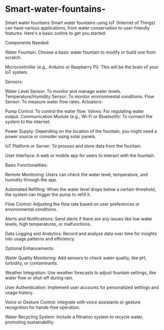 # Smart-water-fountains-
Smart water fountains
Smart water fountains using IoT (Internet of Things) can have various applications, from water conservation to user-friendly features. Here's a basic outline to get you started:


Components Needed:


Water Fountain: Choose a basic water fountain to modify or build one from scratch.


Microcontroller (e.g., Arduino or Raspberry Pi): This will be the brain of your IoT system.


Sensors:


Water Level Sensor: To monitor and manage water levels.
Temperature/Humidity Sensor: To monitor environmental conditions.
Flow Sensor: To measure water flow rates.
Actuators:


Pump Control: To control the water flow.
Valves: For regulating water output.
Communication Module (e.g., Wi-Fi or Bluetooth): To connect the system to the internet.


Power Supply: Depending on the location of the fountain, you might need a power source or consider using solar panels.


IoT Platform or Server: To process and store data from the fountain.


User Interface: A web or mobile app for users to interact with the fountain.


Basic Functionalities:


Remote Monitoring: Users can check the water level, temperature, and humidity through the app.


Automated Refilling: When the water level drops below a certain threshold, the system can trigger the pump to refill it.


Flow Control: Adjusting the flow rate based on user preferences or environmental conditions.


Alerts and Notifications: Send alerts if there are any issues like low water levels, high temperatures, or malfunctions.


Data Logging and Analytics: Record and analyze data over time for insights into usage patterns and efficiency.


Optional Enhancements:


Water Quality Monitoring: Add sensors to check water quality, like pH, turbidity, or contaminants.


Weather Integration: Use weather forecasts to adjust fountain settings, like water flow or shut-off during rain.


User Authentication: Implement user accounts for personalized settings and usage history.


Voice or Gesture Control: Integrate with voice assistants or gesture recognition for hands-free operation.


Water Recycling System: Include a filtration system to recycle water, promoting sustainability.
